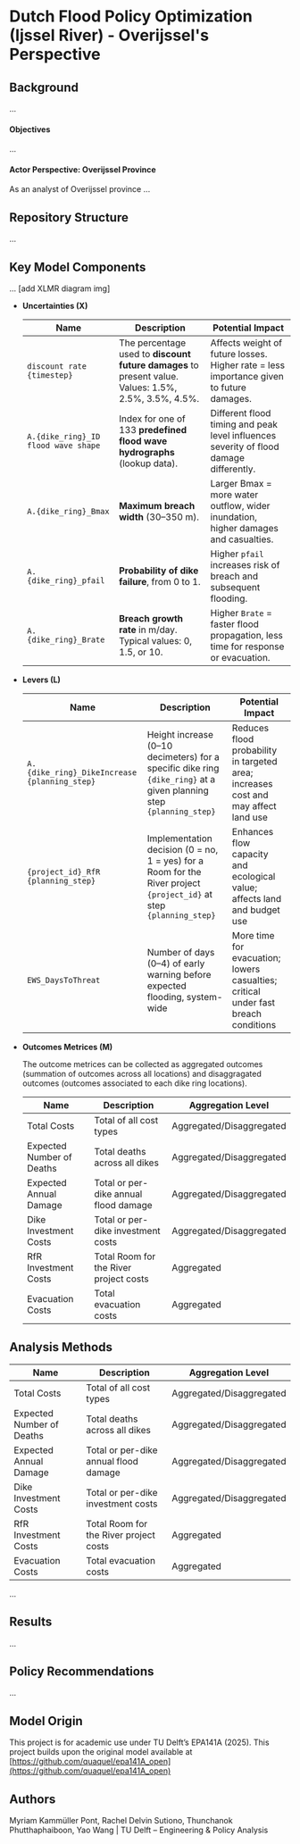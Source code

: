 # Dutch Flood Policy Optimization (Ijssel River) - Overijssel's Perspective

## Background

...

#### Objectives

...

#### Actor Perspective: Overijssel Province

As an analyst of Overijssel province ...

## Repository Structure

...

## Key Model Components

... [add XLMR diagram img]


- **Uncertainties (X)** 

    | **Name** | **Description** | **Potential Impact** |
    |----------|-----------------|----------------------|
    | `discount rate {timestep}` | The percentage used to **discount future damages** to present value. Values: 1.5%, 2.5%, 3.5%, 4.5%. | Affects weight of future losses. Higher rate = less importance given to future damages. |
    | `A.{dike_ring}_ID flood wave shape` | Index for one of 133 **predefined flood wave hydrographs** (lookup data). | Different flood timing and peak level influences severity of flood damage differently. |
    | `A.{dike_ring}_Bmax` | **Maximum breach width** (30–350 m). | Larger Bmax = more water outflow, wider inundation, higher damages and casualties. |
    | `A.{dike_ring}_pfail` | **Probability of dike failure**, from 0 to 1. | Higher `pfail` increases risk of breach and subsequent flooding. |
    | `A.{dike_ring}_Brate` | **Breach growth rate** in m/day. Typical values: 0, 1.5, or 10. | Higher `Brate` = faster flood propagation, less time for response or evacuation. |

- **Levers (L)**

    | **Name** | **Description** | **Potential Impact** |
    |----------|-----------------|----------------------|
    | `A.{dike_ring}_DikeIncrease {planning_step}` | Height increase (0–10 decimeters) for a specific dike ring `{dike_ring}` at a given planning step `{planning_step}` | Reduces flood probability in targeted area; increases cost and may affect land use |
    | `{project_id}_RfR {planning_step}` | Implementation decision (0 = no, 1 = yes) for a Room for the River project `{project_id}` at step `{planning_step}` | Enhances flow capacity and ecological value; affects land and budget use |
    | `EWS_DaysToThreat` | Number of days (0–4) of early warning before expected flooding, system-wide | More time for evacuation; lowers casualties; critical under fast breach conditions |

- **Outcomes Metrices (M)**

    The outcome metrices can be collected as aggregated outcomes (summation of outcomes across all locations) and disaggragated outcomes (outcomes associated to each dike ring locations).

    | **Name** | **Description** | **Aggregation Level** |
    |----------|-----------------|-----------------------|
    | Total Costs | Total of all cost types | Aggregated/Disaggregated |
    | Expected Number of Deaths | Total deaths across all dikes | Aggregated/Disaggregated |
    | Expected Annual Damage | Total or per-dike annual flood damage | Aggregated/Disaggregated |
    | Dike Investment Costs | Total or per-dike investment costs | Aggregated/Disaggregated |
    | RfR Investment Costs | Total Room for the River project costs | Aggregated |
    | Evacuation Costs | Total evacuation costs | Aggregated |

## Analysis Methods


| **Name**                   | **Description**                                      | **Aggregation Level**               |
|----------------------------|------------------------------------------------------|-------------------------------------|
| Total Costs                | Total of all cost types                              | Aggregated/Disaggregated            |
| Expected Number of Deaths  | Total deaths across all dikes                        | Aggregated/Disaggregated            |
| Expected Annual Damage     | Total or per-dike annual flood damage                | Aggregated/Disaggregated            |
| Dike Investment Costs      | Total or per-dike investment costs                   | Aggregated/Disaggregated            |
| RfR Investment Costs       | Total Room for the River project costs               | Aggregated                          |
| Evacuation Costs           | Total evacuation costs                               | Aggregated                          |


...

## Results

...

## Policy Recommendations

...





## Model Origin
This project is for academic use under TU Delft’s EPA141A (2025). This project builds upon the original model available at [https://github.com/quaquel/epa141A_open](https://github.com/quaquel/epa141A_open)

## Authors
Myriam Kammüller Pont, Rachel Delvin Sutiono, Thunchanok Phutthaphaiboon, Yao Wang | TU Delft – Engineering & Policy Analysis